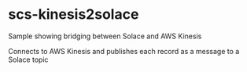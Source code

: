 # scs-kinesis2solace

Sample showing bridging between Solace and AWS Kinesis

Connects to AWS Kinesis and publishes each record as a message to a Solace topic


